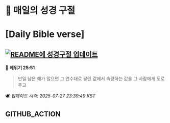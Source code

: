 # 🙏 매일의 성경 구절
# [Daily Bible verse]
## [![README에 성경구절 업데이트](https://github.com/DONGSUKA/first_test/actions/workflows/update-readme-bible.yml/badge.svg)](https://github.com/DONGSUKA/first_test/actions/workflows/update-readme-bible.yml)
<!-- START_BIBLE_VERSE -->
📖 **레위기 25:51**
> 만일 남은 해가 많으면 그 연수대로 팔린 값에서 속량하는 값을 그 사람에게 도로 주고

🕊️ _업데이트 시각: 2025-07-27 23:39:49 KST_
  <!-- END_BIBLE_VERSE -->
## GITHUB_ACTION

